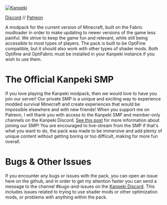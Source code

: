 <a href="https://imgbb.com/"><img src="https://i.ibb.co/j8bS4Qm/Kanpeki-2.png" alt="Kanpeki" border="0"></a>

[Discord](https://discord.gg/9qJqG9nvN3) // [Patreon](https://patreon.com/kanpeki)

A modpack for the current version of Minecraft, built on the Fabric modloader in order to make updating to newer versions of the game less painful. We strive to keep the game fun and relevant, while still being accessible to most types of players. The pack is built to be OptiFine compatible, but it should also work with other types of shader mods. Both Optifine and OptiFabric must be installed in your Kanpeki instance if you wish to use them. 

# The Official Kanpeki SMP

If you love playing the Kanpeki modpack, then we would love to have you join our server! Our private SMP is a unique and exciting way to experience modded survival Minecraft and create experiences that would be impossible elsewhere and with new friends! When you support me on Patreon, I will thank you with access to the Kanpeki SMP and member-only channels on the Kanpeki Discord. [See this post](https://www.patreon.com/posts/getting-started-49655292) for more information about joining our SMP! You are encouraged to live-stream from the SMP if that's what you want to do, the pack was made to be immersive and add plenty of unique content without getting boring or too difficult, making for more fun overall.

# Bugs & Other Issues

If you encounter any bugs or issues with the pack, you can open an issue here on the github, and in order to get my attention faster you can send a message to the channel #bugs-and-issues on the [Kanpeki Discord](https://discord.gg/9qJqG9nvN3). This includes issues related to trying to use shader mods or other optimization mods, or problems with anything within the pack.
